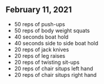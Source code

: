 ## February 11, 2021

- 50 reps of push-ups
- 50 reps of body weight squats
- 40 seconds boat hold
- 40 seconds side to side boat hold
- 20 reps of jack knives
- 20 reps of leg raises
- 20 reps of twisting sit-ups
- 20 reps of chair situps left hand
- 20 reps of chair situps right hand

